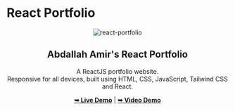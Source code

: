# React Portfolio
<div align="center">
  
  ![react-portfolio](https://github.com/Zerobrofan/react-portfolio/assets/100843256/34392c67-88f6-4d09-850e-04c2c1b5705b)

  <h2 align="center">Abdallah Amir's React Portfolio</h2>

  A ReactJS portfolio website. <br />Responsive for all devices, built using HTML, CSS, JavaScript, Tailwind CSS and React.

  <a href="https://zerobrofan.github.io/react-portfolio/"><strong>➥ Live Demo</strong></a> |   <a href="https://youtu.be/MkeJaebJ7tU"><strong>➥ Video Demo</strong></a>

</div>

